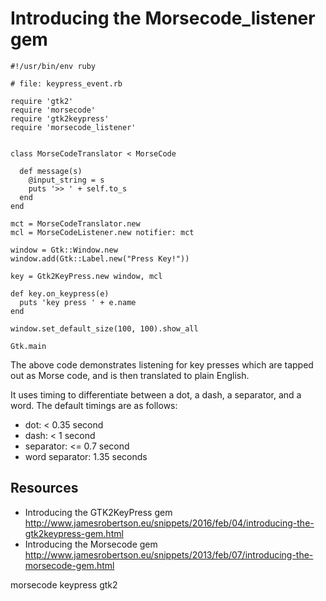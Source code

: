 # Introducing the Morsecode_listener gem

    #!/usr/bin/env ruby

    # file: keypress_event.rb

    require 'gtk2'
    require 'morsecode'
    require 'gtk2keypress'
    require 'morsecode_listener' 


    class MorseCodeTranslator < MorseCode

      def message(s)
        @input_string = s
        puts '>> ' + self.to_s
      end
    end

    mct = MorseCodeTranslator.new
    mcl = MorseCodeListener.new notifier: mct

    window = Gtk::Window.new
    window.add(Gtk::Label.new("Press Key!"))

    key = Gtk2KeyPress.new window, mcl

    def key.on_keypress(e)
      puts 'key press ' + e.name
    end

    window.set_default_size(100, 100).show_all

    Gtk.main

The above code demonstrates listening for key presses which are tapped out as Morse code, and is then translated to plain English.

It uses timing to differentiate between a dot, a dash, a separator, and a word.  The default timings are as follows:

* dot: < 0.35 second
* dash: < 1 second
* separator: <= 0.7 second
* word separator: 1.35 seconds

## Resources

* Introducing the GTK2KeyPress gem http://www.jamesrobertson.eu/snippets/2016/feb/04/introducing-the-gtk2keypress-gem.html
* Introducing the Morsecode gem http://www.jamesrobertson.eu/snippets/2013/feb/07/introducing-the-morsecode-gem.html

morsecode keypress gtk2
